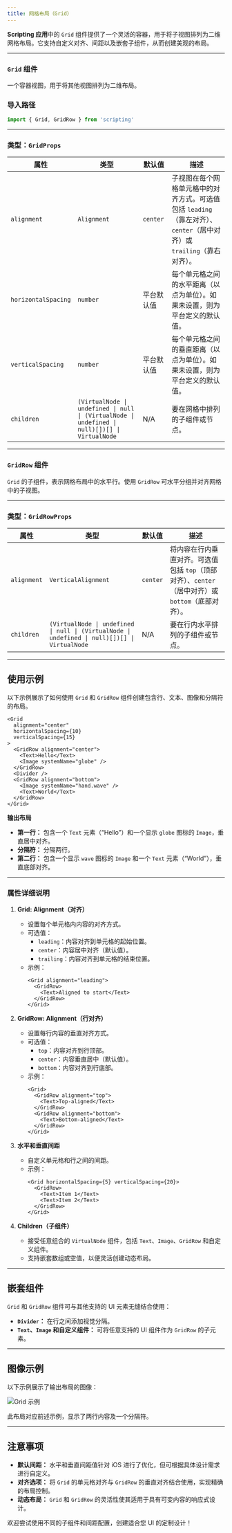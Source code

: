 ```yaml
---
title: 网格布局（Grid）
---
```

**Scripting 应用**中的 `Grid` 组件提供了一个灵活的容器，用于将子视图排列为二维网格布局。它支持自定义对齐、间距以及嵌套子组件，从而创建美观的布局。

---

### `Grid` 组件

一个容器视图，用于将其他视图排列为二维布局。

### 导入路径
```ts
import { Grid, GridRow } from 'scripting'
```

---

### 类型：`GridProps`

| 属性                  | 类型                                                                                        | 默认值            | 描述                                                                                                          |
|-----------------------|-------------------------------------------------------------------------------------------|------------------|--------------------------------------------------------------------------------------------------------------|
| `alignment`           | `Alignment`                                                                              | `center`         | 子视图在每个网格单元格中的对齐方式。可选值包括 `leading`（靠左对齐）、`center`（居中对齐）或 `trailing`（靠右对齐）。 |
| `horizontalSpacing`   | `number`                                                                                 | 平台默认值        | 每个单元格之间的水平距离（以点为单位）。如果未设置，则为平台定义的默认值。                                     |
| `verticalSpacing`     | `number`                                                                                 | 平台默认值        | 每个单元格之间的垂直距离（以点为单位）。如果未设置，则为平台定义的默认值。                                     |
| `children`            | `(VirtualNode \| undefined \| null \| (VirtualNode \| undefined \| null)[])[] \| VirtualNode` | N/A              | 要在网格中排列的子组件或节点。                                                                                |

---

### `GridRow` 组件

`Grid` 的子组件，表示网格布局中的水平行。使用 `GridRow` 可水平分组并对齐网格中的子视图。

---

### 类型：`GridRowProps`

| 属性         | 类型                                                                                        | 默认值  | 描述                                                                                                    |
|--------------|-------------------------------------------------------------------------------------------|--------|--------------------------------------------------------------------------------------------------------|
| `alignment`  | `VerticalAlignment`                                                                       | `center` | 将内容在行内垂直对齐。可选值包括 `top`（顶部对齐）、`center`（居中对齐）或 `bottom`（底部对齐）。          |
| `children`   | `(VirtualNode \| undefined \| null \| (VirtualNode \| undefined \| null)[])[] \| VirtualNode` | N/A    | 要在行内水平排列的子组件或节点。                                                                        |

---

## 使用示例

以下示例展示了如何使用 `Grid` 和 `GridRow` 组件创建包含行、文本、图像和分隔符的布局。

```tsx
<Grid
  alignment="center"
  horizontalSpacing={10}
  verticalSpacing={15}
>
  <GridRow alignment="center">
    <Text>Hello</Text>
    <Image systemName="globe" />
  </GridRow>
  <Divider />
  <GridRow alignment="bottom">
    <Image systemName="hand.wave" />
    <Text>World</Text>
  </GridRow>
</Grid>
```

**输出布局**

- **第一行：** 包含一个 `Text` 元素（“Hello”）和一个显示 `globe` 图标的 `Image`，垂直居中对齐。
- **分隔符：** 分隔两行。
- **第二行：** 包含一个显示 `wave` 图标的 `Image` 和一个 `Text` 元素（“World”），垂直底部对齐。

---

### 属性详细说明

1. **Grid: Alignment（对齐）**
   - 设置每个单元格内内容的对齐方式。
   - 可选值：
     - `leading`：内容对齐到单元格的起始位置。
     - `center`：内容居中对齐（默认值）。
     - `trailing`：内容对齐到单元格的结束位置。
   - 示例：
     ```tsx
     <Grid alignment="leading">
       <GridRow>
         <Text>Aligned to start</Text>
       </GridRow>
     </Grid>
     ```

2. **GridRow: Alignment（行对齐）**
   - 设置每行内容的垂直对齐方式。
   - 可选值：
     - `top`：内容对齐到行顶部。
     - `center`：内容垂直居中（默认值）。
     - `bottom`：内容对齐到行底部。
   - 示例：
     ```tsx
     <Grid>
       <GridRow alignment="top">
         <Text>Top-aligned</Text>
       </GridRow>
       <GridRow alignment="bottom">
         <Text>Bottom-aligned</Text>
       </GridRow>
     </Grid>
     ```

3. **水平和垂直间距**
   - 自定义单元格和行之间的间距。
   - 示例：
     ```tsx
     <Grid horizontalSpacing={5} verticalSpacing={20}>
       <GridRow>
         <Text>Item 1</Text>
         <Text>Item 2</Text>
       </GridRow>
     </Grid>
     ```

4. **Children（子组件）**
   - 接受任意组合的 `VirtualNode` 组件，包括 `Text`、`Image`、`GridRow` 和自定义组件。
   - 支持嵌套数组或空值，以便灵活创建动态布局。

---

## 嵌套组件

`Grid` 和 `GridRow` 组件可与其他支持的 UI 元素无缝结合使用：
- **`Divider`：** 在行之间添加视觉分隔。
- **`Text`、`Image` 和自定义组件：** 可将任意支持的 UI 组件作为 `GridRow` 的子元素。

---

## 图像示例

以下示例展示了输出布局的图像：

![Grid 示例](https://docs-assets.developer.apple.com/published/f20954fd2b30390306220984d444d0cf/Grid-2-iOS@2x.png)

此布局对应前述示例，显示了两行内容及一个分隔符。

---

## 注意事项

- **默认间距：** 水平和垂直间距值针对 iOS 进行了优化，但可根据具体设计需求进行自定义。
- **对齐选项：** 将 `Grid` 的单元格对齐与 `GridRow` 的垂直对齐结合使用，实现精确的布局控制。
- **动态布局：** `Grid` 和 `GridRow` 的灵活性使其适用于具有可变内容的响应式设计。

欢迎尝试使用不同的子组件和间距配置，创建适合您 UI 的定制设计！